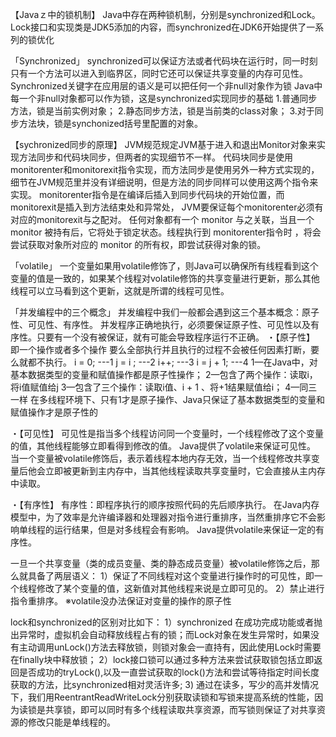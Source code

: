 【Javaｚ中的锁机制】
Java中存在两种锁机制，分别是synchronized和Lock。Lock接口和实现类是JDK5添加的内容，而synchronized在JDK6开始提供了一系列的锁优化

「Synchronized」
synchronized可以保证方法或者代码块在运行时，同一时刻只有一个方法可以进入到临界区，同时它还可以保证共享变量的内存可见性。
Synchronized关键字在应用层的语义是可以把任何一个非null对象作为锁
Java中每一个非null对象都可以作为锁，这是synchronized实现同步的基础
1.普通同步方法，锁是当前实例对象；
2.静态同步方法，锁是当前类的class对象；
3.对于同步方法块，锁是synchonized括号里配置的对象。

【sychronized同步的原理】
JVM规范规定JVM基于进入和退出Monitor对象来实现方法同步和代码块同步，但两者的实现细节不一样。
代码块同步是使用monitorenter和monitorexit指令实现，而方法同步是使用另外一种方式实现的，细节在JVM规范里并没有详细说明，但是方法的同步同样可以使用这两个指令来实现。
monitorenter指令是在编译后插入到同步代码块的开始位置，而monitorexit是插入到方法结束处和异常处， 
JVM要保证每个monitorenter必须有对应的monitorexit与之配对。
任何对象都有一个 monitor 与之关联，当且一个monitor 被持有后，它将处于锁定状态。线程执行到 monitorenter指令时
，将会尝试获取对象所对应的 monitor 的所有权，即尝试获得对象的锁。

「volatile」
一个变量如果用volatile修饰了，则Java可以确保所有线程看到这个变量的值是一致的，如果某个线程对volatile修饰的共享变量进行更新，那么其他线程可以立马看到这个更新，这就是所谓的线程可见性。

「并发编程中的三个概念」
并发编程中我们一般都会遇到这三个基本概念：原子性、可见性、有序性。
并发程序正确地执行，必须要保证原子性、可见性以及有序性。只要有一个没有被保证，就有可能会导致程序运行不正确。
・【原子性】
即一个操作或者多个操作 要么全部执行并且执行的过程不会被任何因素打断，要么就都不执行。
i = 0;            ---1
j = i ;            ---2
i++;            ---3
i = j + 1;    ---4
1—在Java中，对基本数据类型的变量和赋值操作都是原子性操作； 
2—包含了两个操作：读取i，将i值赋值给j 
3—包含了三个操作：读取i值、i + 1 、将+1结果赋值给i； 
4—同三一样
在多线程环境下、只有1才是原子操作、Java只保证了基本数据类型的变量和赋值操作才是原子性的

・【可见性】
可见性是指当多个线程访问同一个变量时，一个线程修改了这个变量的值，其他线程能够立即看得到修改的值。
Java提供了volatile来保证可见性。
当一个变量被volatile修饰后，表示着线程本地内存无效，当一个线程修改共享变量后他会立即被更新到主内存中，当其他线程读取共享变量时，它会直接从主内存中读取。 

・【有序性】
有序性：即程序执行的顺序按照代码的先后顺序执行。
在Java内存模型中，为了效率是允许编译器和处理器对指令进行重排序，当然重排序它不会影响单线程的运行结果，但是对多线程会有影响。
Java提供volatile来保证一定的有序性。


一旦一个共享变量（类的成员变量、类的静态成员变量）被volatile修饰之后，那么就具备了两层语义：
1）保证了不同线程对这个变量进行操作时的可见性，即一个线程修改了某个变量的值，这新值对其他线程来说是立即可见的。
2）禁止进行指令重排序。
※volatile没办法保证对变量的操作的原子性



lock和synchronized的区别对比如下：
1）synchronized 在成功完成功能或者抛出异常时，虚拟机会自动释放线程占有的锁；而Lock对象在发生异常时，如果没有主动调用unLock()方法去释放锁，则锁对象会一直持有，因此使用Lock时需要在finally块中释放锁；
2）lock接口锁可以通过多种方法来尝试获取锁包括立即返回是否成功的tryLock(),以及一直尝试获取的lock()方法和尝试等待指定时间长度获取的方法，比synchronized相对灵活许多;
3) 通过在读多，写少的高并发情况下，我们用ReentrantReadWriteLock分别获取读锁和写锁来提高系统的性能，因为读锁是共享锁，即可以同时有多个线程读取共享资源，而写锁则保证了对共享资源的修改只能是单线程的。




